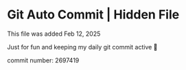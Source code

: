 # Git Auto Commit | Hidden File

This file was added Feb 12, 2025

Just for fun and keeping my daily git commit active 🤪

commit number: 2697419
